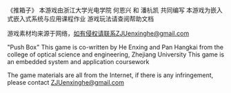 《推箱子》
本游戏由浙江大学光电学院 何恩兴 和 潘杭凯 共同编写
本游戏为嵌入式嵌入式系统与应用课程作业
游戏玩法请查阅帮助文档

游戏素材均来源于网络，如有侵权请联系ZJUenxinghe@gmail.com

"Push Box"
This game is co-written by He Enxing and Pan Hangkai from the college of optical science and engineering, Zhejiang University
This game is an embedded system and application coursework

The game materials are all from the Internet, if there is any infringement, please contact ZJUenxinghe@gmail.com

